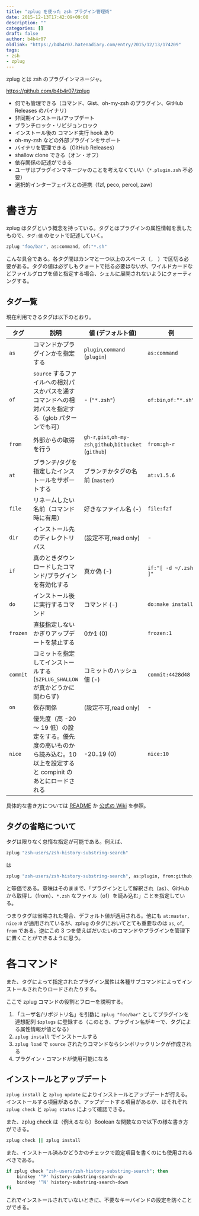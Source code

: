 ```yaml
---
title: "zplug を使った zsh プラグイン管理術"
date: 2015-12-13T17:42:09+09:00
description: ""
categories: []
draft: false
author: b4b4r07
oldlink: "https://b4b4r07.hatenadiary.com/entry/2015/12/13/174209"
tags:
- zsh
- zplug
---
```


zplug とは zsh のプラグインマネージャ。

https://github.com/b4b4r07/zplug

- 何でも管理できる（コマンド、Gist、oh-my-zsh のプラグイン、GitHub Releases のバイナリ）
- 非同期インストール/アップデート
- ブランチロック・リビジョンロック
- インストール後の コマンド実行 hook あり
- oh-my-zsh などの外部プラグインをサポート
- バイナリを管理できる（GitHub Releases）
- shallow clone できる（オン・オフ）
- 依存関係の記述ができる
- ユーザはプラグインマネージャのことを考えなくていい（`*.plugin.zsh` 不必要）
- 選択的インターフェイスとの連携（fzf, peco, percol, zaw）

# 書き方

zplug はタグという概念を持っている。タグとはプラグインの属性情報を表したもので、`タグ:値` のセットで記述していく。

```bash
zplug "foo/bar", as:command, of:"*.sh"
```

こんな具合である。各タグ間はカンマと一つ以上のスペース（`,　`）で区切る必要がある。タグの値は必ずしもクォートで括る必要はないが、ワイルドカードなどファイルグロブを値と指定する場合、シェルに展開されないようにクォーティングする。

## タグ一覧

現在利用できるタグは以下のとおり。

| タグ | 説明 | 値 (デフォルト値) | 例 |
|-----------|-------------|-----------------|---------|
| `as`      | コマンドかプラグインかを指定する | `plugin`,`command` (`plugin`) | `as:command` |
| `of`      | `source` するファイルへの相対パスかパスを通すコマンドへの相対パスを指定する（glob パターンでも可） | - (`"*.zsh"`) | `of:bin`,`of:"*.sh"` |
| `from`    | 外部からの取得を行う | `gh-r`,`gist`,`oh-my-zsh`,`github`,`bitbucket` (`github`) | `from:gh-r` |
| `at`      | ブランチ/タグを指定したインストールをサポートする | ブランチかタグの名前 (`master`) | `at:v1.5.6` |
| `file`    | リネームしたい名前（コマンド時に有用） | 好きなファイル名 (-) | `file:fzf` |
| `dir`     | インストール先のディレクトリパス | (設定不可,read only) | - 
| `if`      | 真のときダウンロードしたコマンド/プラグインを有効化する | 真か偽 (-) | `if:"[ -d ~/.zsh ]"` |
| `do`      | インストール後に実行するコマンド | コマンド (-) | `do:make install` |
| `frozen`  | 直接指定しないかぎりアップデートを禁止する | 0か1 (0) | `frozen:1` |
| `commit`  | コミットを指定してインストールする (`$ZPLUG_SHALLOW` が真かどうかに関わらず) | コミットのハッシュ値 (-) | `commit:4428d48` |
| `on`      | 依存関係 | (設定不可,read only) | - |
| `nice`    | 優先度（高 -20 〜 19 低）の設定をする。優先度の高いものから読み込む。10 以上を設定すると compinit のあとにロードされる | -20..19 (0) | `nice:10` |

具体的な書き方については [README](https://github.com/b4b4r07/zplug) か [公式の Wiki](https://github.com/b4b4r07/zplug/wiki/zshrc) を参照。

## タグの省略について

タグは限りなく怠惰な指定が可能である。例えば、

```bash
zplug "zsh-users/zsh-history-substring-search"
```

は

```bash
zplug "zsh-users/zsh-history-substring-search", as:plugin, from:github, of:"*.zsh"
```

と等価である。意味はそのままで、「プラグインとして解釈され（as）、GitHubから取得し（from）、`*.zsh` なファイル（of）を読み込む」ことを指定している。

つまりタグは省略された場合、デフォルト値が適用される。他にも `at:master, nice:0` が適用されているが、zplug のタグにおいてとても重要なのは `as`, `of`, `from` である。逆にこの 3 つを使えばだいたいのコマンドやプラグインを管理下に置くことができるように思う。

# 各コマンド

また、タグによって指定されたプラグイン属性は各種サブコマンドによってインストールされたりロードされたりする。

ここで zplug コマンドの役割とフローを説明する。

1. 「ユーザ名/リポジトリ名」を引数に `zplug "foo/bar"` としてプラグインを連想配列 `$zplugs` に登録する（このとき、プラグイン名がキーで、タグによる属性情報が値となる）
2. `zplug install` でインストールする
3. `zplug load` で `source` されたりコマンドならシンボリックリンクが作成される
4. プラグイン・コマンドが使用可能になる

## インストールとアップデート

`zplug install` と `zplug update` によりインストールとアップデートが行える。インストールする項目があるか、アップデートする項目があるか、はそれぞれ `zplug check` と `zplug status` によって確認できる。

また、zplug check は（例えるなら）Boolean な関数なので以下の様な書き方ができる。

```bash
zplug check || zplug install
```

また、インストール済みかどうかのチェックで設定項目を書くのにも使用されるべきである。

```bash
if zplug check "zsh-users/zsh-history-substring-search"; then
    bindkey '^P' history-substring-search-up
    bindkey '^N' history-substring-search-down
fi
```

これでインストールされていないときに、不要なキーバインドの設定を防ぐことができる。
